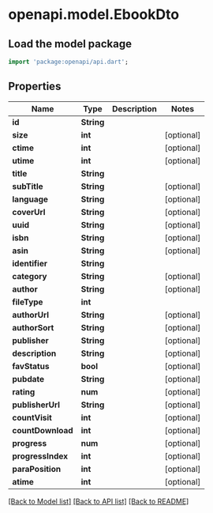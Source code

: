 # openapi.model.EbookDto

## Load the model package
```dart
import 'package:openapi/api.dart';
```

## Properties
Name | Type | Description | Notes
------------ | ------------- | ------------- | -------------
**id** | **String** |  | 
**size** | **int** |  | [optional] 
**ctime** | **int** |  | [optional] 
**utime** | **int** |  | [optional] 
**title** | **String** |  | 
**subTitle** | **String** |  | [optional] 
**language** | **String** |  | [optional] 
**coverUrl** | **String** |  | [optional] 
**uuid** | **String** |  | [optional] 
**isbn** | **String** |  | [optional] 
**asin** | **String** |  | [optional] 
**identifier** | **String** |  | 
**category** | **String** |  | [optional] 
**author** | **String** |  | [optional] 
**fileType** | **int** |  | 
**authorUrl** | **String** |  | [optional] 
**authorSort** | **String** |  | [optional] 
**publisher** | **String** |  | [optional] 
**description** | **String** |  | [optional] 
**favStatus** | **bool** |  | [optional] 
**pubdate** | **String** |  | [optional] 
**rating** | **num** |  | [optional] 
**publisherUrl** | **String** |  | [optional] 
**countVisit** | **int** |  | [optional] 
**countDownload** | **int** |  | [optional] 
**progress** | **num** |  | [optional] 
**progressIndex** | **int** |  | [optional] 
**paraPosition** | **int** |  | [optional] 
**atime** | **int** |  | [optional] 

[[Back to Model list]](../README.md#documentation-for-models) [[Back to API list]](../README.md#documentation-for-api-endpoints) [[Back to README]](../README.md)


